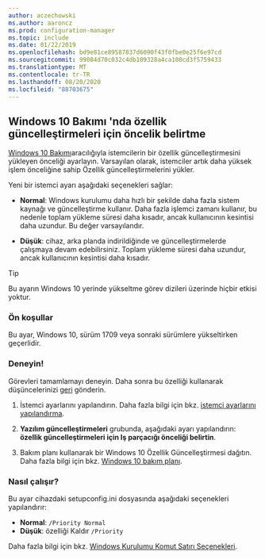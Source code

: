 ```yaml
---
author: aczechowski
ms.author: aaroncz
ms.prod: configuration-manager
ms.topic: include
ms.date: 01/22/2019
ms.openlocfilehash: bd9e81ce89587837d6090f43f0fbe0e25f6e97cd
ms.sourcegitcommit: 99084d70c032c4db109328a4ca100cd3f5759433
ms.translationtype: MT
ms.contentlocale: tr-TR
ms.lasthandoff: 08/20/2020
ms.locfileid: "88703675"
---
```

## <a name="specify-priority-for-feature-updates-in-windows-10-servicing"></a><a name="bkmk_neo"></a> Windows 10 Bakımı 'nda özellik güncelleştirmeleri için öncelik belirtme
<!--3734525-->

[Windows 10 Bakımı](../../../../../osd/deploy-use/manage-windows-as-a-service.md)aracılığıyla istemcilerin bir özellik güncelleştirmesini yükleyen önceliği ayarlayın. Varsayılan olarak, istemciler artık daha yüksek işlem önceliğine sahip Özellik güncelleştirmelerini yükler. 

Yeni bir istemci ayarı aşağıdaki seçenekleri sağlar: 

- **Normal**: Windows kurulumu daha hızlı bir şekilde daha fazla sistem kaynağı ve güncelleştirme kullanır. Daha fazla işlemci zamanı kullanır, bu nedenle toplam yükleme süresi daha kısadır, ancak kullanıcının kesintisi daha uzundur. Bu değer varsayılandır.  

- **Düşük**: cihaz, arka planda indirildiğinde ve güncelleştirmelerde çalışmaya devam edebilirsiniz. Toplam yükleme süresi daha uzundur, ancak kullanıcının kesintisi daha kısadır.  

<!-- - **Not configured**: Configuration Manager doesn't make changes to the thread priority property in the setupconfig.ini configuration file.   -->


> [!Tip]  
> Bu ayarın Windows 10 yerinde yükseltme görev dizileri üzerinde hiçbir etkisi yoktur.  


### <a name="prerequisites"></a>Ön koşullar

Bu ayar, Windows 10, sürüm 1709 veya sonraki sürümlere yükseltirken geçerlidir.  


### <a name="try-it-out"></a>Deneyin!

Görevleri tamamlamayı deneyin. Daha sonra bu özelliği kullanarak düşüncelerinizi [geri](../../../../understand/find-help.md#product-feedback) gönderin.

1. İstemci ayarlarını yapılandırın. Daha fazla bilgi için bkz. [istemci ayarlarını yapılandırma](../../../../clients/deploy/configure-client-settings.md).  

2. **Yazılım güncelleştirmeleri** grubunda, aşağıdaki ayarı yapılandırın: **özellik güncelleştirmeleri için Iş parçacığı önceliği belirtin**.  

3. Bakım planı kullanarak bir Windows 10 Özellik Güncelleştirmesi dağıtın. Daha fazla bilgi için bkz. [Windows 10 bakım planı](../../../../../osd/deploy-use/manage-windows-as-a-service.md#BKMK_ServicingPlan).  


### <a name="how-it-works"></a>Nasıl çalışır?

Bu ayar cihazdaki setupconfig.ini dosyasında aşağıdaki seçenekleri yapılandırır:

- **Normal**: `/Priority Normal`
- **Düşük**: özelliği Kaldır `/Priority`

Daha fazla bilgi için bkz. [Windows Kurulumu Komut Satırı Seçenekleri](/windows-hardware/manufacture/desktop/windows-setup-command-line-options).